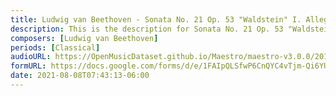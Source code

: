 ```yaml
---
title: Ludwig van Beethoven - Sonata No. 21 Op. 53 "Waldstein" I. Allegro con brio (10)
description: This is the description for Sonata No. 21 Op. 53 "Waldstein" I. Allegro con brio by Ludwig van Beethoven
composers: [Ludwig van Beethoven]
periods: [Classical]
audioURL: https://OpenMusicDataset.github.io/Maestro/maestro-v3.0.0/2017/MIDI-Unprocessed_043_PIANO043_MID--AUDIO-split_07-06-17_Piano-e_1-03_wav--2.midi
formURL: https://docs.google.com/forms/d/e/1FAIpQLSfwP6CnQYC4vTjm-Qi6YU6Qc3lmlJddMb8ql7nwrPLwXodnnA/viewform
date: 2021-08-08T07:43:13-06:00
---
```

